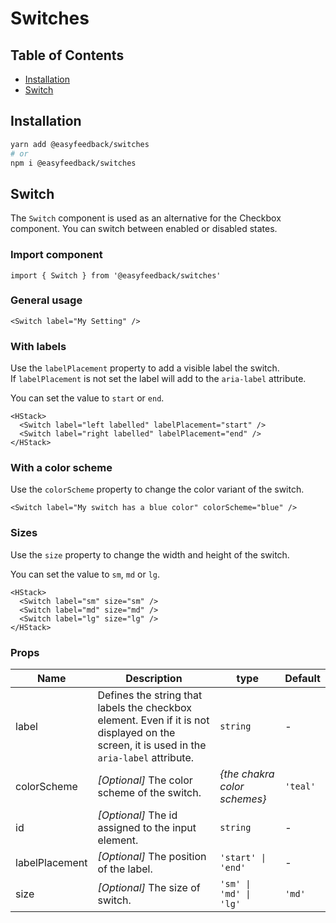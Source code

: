 # Switches

## Table of Contents <!-- omit in toc -->

- [Installation](#installation)
- [Switch](#switch)

## Installation

```sh
yarn add @easyfeedback/switches
# or
npm i @easyfeedback/switches
```

## Switch

The `Switch` component is used as an alternative for the Checkbox component. You can switch between
enabled or disabled states.

### Import component

```tsx
import { Switch } from '@easyfeedback/switches'
```

### General usage

```tsx
<Switch label="My Setting" />
```

### With labels

Use the `labelPlacement` property to add a visible label the switch.\
If `labelPlacement` is not set the label will add to the `aria-label` attribute.

You can set the value to `start` or `end`.

```tsx
<HStack>
  <Switch label="left labelled" labelPlacement="start" />
  <Switch label="right labelled" labelPlacement="end" />
</HStack>
```

### With a color scheme

Use the `colorScheme` property to change the color variant of the switch.

```tsx
<Switch label="My switch has a blue color" colorScheme="blue" />
```

### Sizes

Use the `size` property to change the width and height of the switch.

You can set the value to `sm`, `md` or `lg`.

```tsx
<HStack>
  <Switch label="sm" size="sm" />
  <Switch label="md" size="md" />
  <Switch label="lg" size="lg" />
</HStack>
```

### Props

| Name           | Description                                                                                                                               | type                         | Default  |
| -------------- | ----------------------------------------------------------------------------------------------------------------------------------------- | ---------------------------- | -------- |
| label          | Defines the string that labels the checkbox element. Even if it is not displayed on the screen, it is used in the `aria-label` attribute. | `string`                     | -        |
| colorScheme    | _[Optional]_ The color scheme of the switch.                                                                                              | _{the chakra color schemes}_ | `'teal'` |
| id             | _[Optional]_ The id assigned to the input element.                                                                                        | `string`                     | -        |
| labelPlacement | _[Optional]_ The position of the label.                                                                                                   | `'start' \| 'end'`           | -        |
| size           | _[Optional]_ The size of switch.                                                                                                          | `'sm' \| 'md' \| 'lg'`       | `'md'`   |
